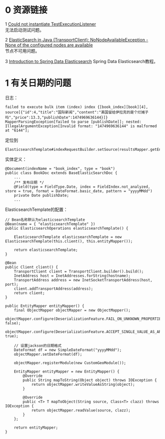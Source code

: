 # 0 资源链接

1 [Could not instantiate TestExecutionListener](http://stackoverflow.com/questions/26125024/could-not-instantiate-testexecutionlistener)  
无法启动测试问题。


2 [ElasticSearch in Java (TransportClient): NoNodeAvailableException - None of the configured nodes are available](https://discuss.elastic.co/t/elasticsearch-in-java-transportclient-nonodeavailableexception-none-of-the-configured-nodesare-available/34452)  
节点不可用问题。

3 [Introduction to Spring Data Elasticsearch](http://www.baeldung.com/spring-data-elasticsearch-tutorial)
Spring Data Elasticsearch教程。

# 1 有关日期的问题

日志：

	failed to execute bulk item (index) index {[book_index][book][4], source[{"id":4,"title":"国际新闻","content":"美国留给伊拉克的是个烂摊子吗","price":13.3,"publishDate":1474969636144}]}
	MapperParsingException[failed to parse [publishDate]]; nested: IllegalArgumentException[Invalid format: "1474969636144" is malformed at "6144"];
	
定位到

	ElasticsearchTemplate#indexRequestBuilder.setSource(resultsMapper.getEntityMapper().mapToString(query.getObject()));

实体定义：

	@Document(indexName = "book_index", type = "book")
	public class BookDoc extends BaseElasticSearchDoc {
		...
		/** 发布日期 */
		@Field(type = FieldType.Date, index = FieldIndex.not_analyzed, store = true, format = DateFormat.basic_date, pattern = "yyyyMMdd")
		private Date publishDate;
		...
		
ElasticsearchTemplate的配置：

	// Bean名称默认为elasticsearchTemplate
	@Bean(name = { "elasticsearchTemplate" })
	public ElasticsearchOperations elasticsearchTemplate() {

		ElasticsearchTemplate elasticsearchTemplate = new ElasticsearchTemplate(this.client(), this.entityMapper());

		return elasticsearchTemplate;
	}
	
	@Bean
	public Client client() {
		TransportClient client = TransportClient.builder().build();
		InetAddress host = InetAddresses.forString(hostname);
		TransportAddress address = new InetSocketTransportAddress(host, port);
		client.addTransportAddress(address);
		return client;
	}
	
	public EntityMapper entityMapper() {
		final ObjectMapper objectMapper = new ObjectMapper();
		objectMapper.configure(DeserializationFeature.FAIL_ON_UNKNOWN_PROPERTIES, false);
		objectMapper.configure(DeserializationFeature.ACCEPT_SINGLE_VALUE_AS_ARRAY, true);

		// 设置jackson的日期格式
		DateFormat df = new SimpleDateFormat("yyyyMMdd");
		objectMapper.setDateFormat(df);

		objectMapper.registerModule(new CustomGeoModule());

		EntityMapper entityMapper = new EntityMapper() {
			@Override
			public String mapToString(Object object) throws IOException {
				return objectMapper.writeValueAsString(object);
			}

			@Override
			public <T> T mapToObject(String source, Class<T> clazz) throws IOException {
				return objectMapper.readValue(source, clazz);
			}
		};

		return entityMapper;
	}